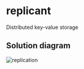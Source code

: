 # replicant
Distributed key-value storage

## Solution diagram
![replication](https://www.plantuml.com/plantuml/svg/ZPJFJy8m5CVl_IjUk0092_7dWQY1G3GS4B9v8nvgzwABfPrTXnV-U1_hm6uMTOScw_VxUUstU-kuiDpOSYF1O2upmMsc5MCsin8XneyI2miBdQ9aB2Td9hASAmkTgLRMQ2dHm7hw-Dm1Ne0tfqrAurcJIQms_1KNND58NB9mN6lUiUTDDgwtfucBLuxpvXnpqMQg_K-4eoO7ofjrt6MJMvKlIVa2wrNYYFhTUQ-QthcogBXiHvlNQ5XsbQuPUpMwpE41BTnB_Sc0ddLqvn_aQA_6lVT-9Ne2sLfLA-l1sTB87TvA0mfRelQEPjpotjOXwvie-gd694EbxtOxXYezH5sLTZX3-KjSSb3S0Mm78FuLce23Vm0cbxVJnrD7u3NCwFY2lL05Ly83Ajphd15C3H8DNAMGqwTEANS5SM6pxLxn_O5oTLi54iIJFWoxyBISBKVmQNWEcG9H5bPlO8D5GNcWEsGe2uI91UJY3HJzfDKYTTdePDwq5rem5FXKouJuFngeTNP9AGG5EKOmzLLpJD7mDplmczuRKpnztZ-RioRZLdEEQQHBy0i0 "replication")
